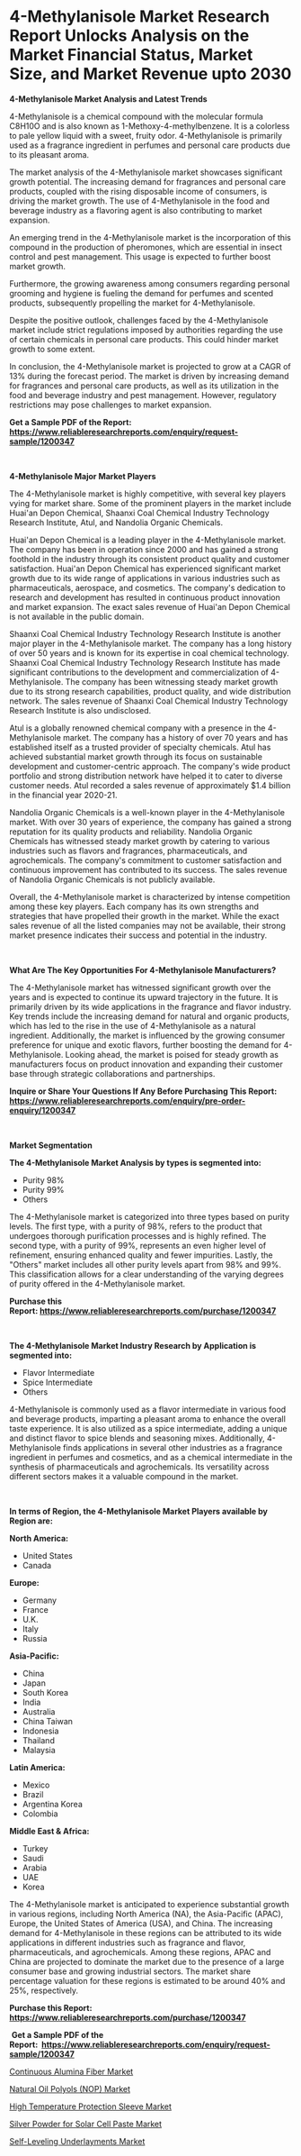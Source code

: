 <p><h1>4-Methylanisole Market Research Report Unlocks Analysis on the Market Financial Status, Market Size, and Market Revenue upto 2030</h1></p><p><strong>4-Methylanisole Market Analysis and Latest Trends</strong></p>
<p><p>4-Methylanisole is a chemical compound with the molecular formula C8H10O and is also known as 1-Methoxy-4-methylbenzene. It is a colorless to pale yellow liquid with a sweet, fruity odor. 4-Methylanisole is primarily used as a fragrance ingredient in perfumes and personal care products due to its pleasant aroma.</p><p>The market analysis of the 4-Methylanisole market showcases significant growth potential. The increasing demand for fragrances and personal care products, coupled with the rising disposable income of consumers, is driving the market growth. The use of 4-Methylanisole in the food and beverage industry as a flavoring agent is also contributing to market expansion.</p><p>An emerging trend in the 4-Methylanisole market is the incorporation of this compound in the production of pheromones, which are essential in insect control and pest management. This usage is expected to further boost market growth.</p><p>Furthermore, the growing awareness among consumers regarding personal grooming and hygiene is fueling the demand for perfumes and scented products, subsequently propelling the market for 4-Methylanisole.</p><p>Despite the positive outlook, challenges faced by the 4-Methylanisole market include strict regulations imposed by authorities regarding the use of certain chemicals in personal care products. This could hinder market growth to some extent.</p><p>In conclusion, the 4-Methylanisole market is projected to grow at a CAGR of 13% during the forecast period. The market is driven by increasing demand for fragrances and personal care products, as well as its utilization in the food and beverage industry and pest management. However, regulatory restrictions may pose challenges to market expansion.</p></p>
<p><strong>Get a Sample PDF of the Report:&nbsp; <a href="https://www.reliableresearchreports.com/enquiry/request-sample/1200347">https://www.reliableresearchreports.com/enquiry/request-sample/1200347</a></strong></p>
<p>&nbsp;</p>
<p><strong>4-Methylanisole Major Market Players</strong></p>
<p><p>The 4-Methylanisole market is highly competitive, with several key players vying for market share. Some of the prominent players in the market include Huai'an Depon Chemical, Shaanxi Coal Chemical Industry Technology Research Institute, Atul, and Nandolia Organic Chemicals.</p><p>Huai'an Depon Chemical is a leading player in the 4-Methylanisole market. The company has been in operation since 2000 and has gained a strong foothold in the industry through its consistent product quality and customer satisfaction. Huai'an Depon Chemical has experienced significant market growth due to its wide range of applications in various industries such as pharmaceuticals, aerospace, and cosmetics. The company's dedication to research and development has resulted in continuous product innovation and market expansion. The exact sales revenue of Huai'an Depon Chemical is not available in the public domain.</p><p>Shaanxi Coal Chemical Industry Technology Research Institute is another major player in the 4-Methylanisole market. The company has a long history of over 50 years and is known for its expertise in coal chemical technology. Shaanxi Coal Chemical Industry Technology Research Institute has made significant contributions to the development and commercialization of 4-Methylanisole. The company has been witnessing steady market growth due to its strong research capabilities, product quality, and wide distribution network. The sales revenue of Shaanxi Coal Chemical Industry Technology Research Institute is also undisclosed.</p><p>Atul is a globally renowned chemical company with a presence in the 4-Methylanisole market. The company has a history of over 70 years and has established itself as a trusted provider of specialty chemicals. Atul has achieved substantial market growth through its focus on sustainable development and customer-centric approach. The company's wide product portfolio and strong distribution network have helped it to cater to diverse customer needs. Atul recorded a sales revenue of approximately $1.4 billion in the financial year 2020-21.</p><p>Nandolia Organic Chemicals is a well-known player in the 4-Methylanisole market. With over 30 years of experience, the company has gained a strong reputation for its quality products and reliability. Nandolia Organic Chemicals has witnessed steady market growth by catering to various industries such as flavors and fragrances, pharmaceuticals, and agrochemicals. The company's commitment to customer satisfaction and continuous improvement has contributed to its success. The sales revenue of Nandolia Organic Chemicals is not publicly available.</p><p>Overall, the 4-Methylanisole market is characterized by intense competition among these key players. Each company has its own strengths and strategies that have propelled their growth in the market. While the exact sales revenue of all the listed companies may not be available, their strong market presence indicates their success and potential in the industry.</p></p>
<p>&nbsp;</p>
<p><strong>What Are The Key Opportunities For 4-Methylanisole Manufacturers?</strong></p>
<p><p>The 4-Methylanisole market has witnessed significant growth over the years and is expected to continue its upward trajectory in the future. It is primarily driven by its wide applications in the fragrance and flavor industry. Key trends include the increasing demand for natural and organic products, which has led to the rise in the use of 4-Methylanisole as a natural ingredient. Additionally, the market is influenced by the growing consumer preference for unique and exotic flavors, further boosting the demand for 4-Methylanisole. Looking ahead, the market is poised for steady growth as manufacturers focus on product innovation and expanding their customer base through strategic collaborations and partnerships.</p></p>
<p><strong>Inquire or Share Your Questions If Any Before Purchasing This Report: <a href="https://www.reliableresearchreports.com/enquiry/pre-order-enquiry/1200347">https://www.reliableresearchreports.com/enquiry/pre-order-enquiry/1200347</a></strong></p>
<p>&nbsp;</p>
<p><strong>Market Segmentation</strong></p>
<p><strong>The 4-Methylanisole Market Analysis by types is segmented into:</strong></p>
<p><ul><li>Purity 98%</li><li>Purity 99%</li><li>Others</li></ul></p>
<p><p>The 4-Methylanisole market is categorized into three types based on purity levels. The first type, with a purity of 98%, refers to the product that undergoes thorough purification processes and is highly refined. The second type, with a purity of 99%, represents an even higher level of refinement, ensuring enhanced quality and fewer impurities. Lastly, the "Others" market includes all other purity levels apart from 98% and 99%. This classification allows for a clear understanding of the varying degrees of purity offered in the 4-Methylanisole market.</p></p>
<p><strong>Purchase this Report:&nbsp;<a href="https://www.reliableresearchreports.com/purchase/1200347">https://www.reliableresearchreports.com/purchase/1200347</a></strong></p>
<p>&nbsp;</p>
<p><strong>The 4-Methylanisole Market Industry Research by Application is segmented into:</strong></p>
<p><ul><li>Flavor Intermediate</li><li>Spice Intermediate</li><li>Others</li></ul></p>
<p><p>4-Methylanisole is commonly used as a flavor intermediate in various food and beverage products, imparting a pleasant aroma to enhance the overall taste experience. It is also utilized as a spice intermediate, adding a unique and distinct flavor to spice blends and seasoning mixes. Additionally, 4-Methylanisole finds applications in several other industries as a fragrance ingredient in perfumes and cosmetics, and as a chemical intermediate in the synthesis of pharmaceuticals and agrochemicals. Its versatility across different sectors makes it a valuable compound in the market.</p></p>
<p>&nbsp;</p>
<p><strong>In terms of Region, the 4-Methylanisole Market Players available by Region are:</strong></p>
<p>
    <p> <strong> North America: </strong>
        <ul>
            <li>United States</li>
            <li>Canada</li>
        </ul>
        </p> 
    <p> <strong> Europe: </strong>
        <ul>
            <li>Germany</li>
            <li>France</li>
            <li>U.K.</li>
            <li>Italy</li>
            <li>Russia</li>
        </ul>
        </p> 
    <p> <strong> Asia-Pacific: </strong>
        <ul>
            <li>China</li>
            <li>Japan</li>
            <li>South Korea</li>
            <li>India</li>
            <li>Australia</li>
            <li>China Taiwan</li>
            <li>Indonesia</li>
            <li>Thailand</li>
            <li>Malaysia</li>
        </ul>
        </p> 
    <p> <strong> Latin America: </strong>
        <ul>
            <li>Mexico</li>
            <li>Brazil</li>
            <li>Argentina Korea</li>
            <li>Colombia</li>
        </ul>
        </p> 
    <p> <strong> Middle East & Africa: </strong>
        <ul>
            <li>Turkey</li>
            <li>Saudi</li>
            <li>Arabia</li>
            <li>UAE</li>
            <li>Korea</li>
        </ul>
    </p>
    </p>
<p><p>The 4-Methylanisole market is anticipated to experience substantial growth in various regions, including North America (NA), the Asia-Pacific (APAC), Europe, the United States of America (USA), and China. The increasing demand for 4-Methylanisole in these regions can be attributed to its wide applications in different industries such as fragrance and flavor, pharmaceuticals, and agrochemicals. Among these regions, APAC and China are projected to dominate the market due to the presence of a large consumer base and growing industrial sectors. The market share percentage valuation for these regions is estimated to be around 40% and 25%, respectively.</p></p>
<p><strong>Purchase this Report: <a href="https://www.reliableresearchreports.com/purchase/1200347">https://www.reliableresearchreports.com/purchase/1200347</a></strong></p>
<p>&nbsp;<strong>Get a Sample PDF of the Report:&nbsp;&nbsp;<a href="https://www.reliableresearchreports.com/enquiry/request-sample/1200347">https://www.reliableresearchreports.com/enquiry/request-sample/1200347</a></strong></p>
<p><strong></strong></p>
<p><p><a href="https://github.com/JameTravis/Market-Research-Report-List-2/blob/main/continuous-alumina-fiber-market.md">Continuous Alumina Fiber Market</a></p><p><a href="https://github.com/dringals/Market-Research-Report-List-1/blob/main/natural-oil-polyols-nop-market.md">Natural Oil Polyols (NOP) Market</a></p><p><a href="https://github.com/tamvrosiya/Market-Research-Report-List-1/blob/main/high-temperature-protection-sleeve-market.md">High Temperature Protection Sleeve Market</a></p><p><a href="https://github.com/amonskiyk/Market-Research-Report-List-1/blob/main/silver-powder-for-solar-cell-paste-market.md">Silver Powder for Solar Cell Paste Market</a></p><p><a href="https://github.com/gaydyna/Market-Research-Report-List-1/blob/main/self-leveling-underlayments-market.md">Self-Leveling Underlayments Market</a></p></p>